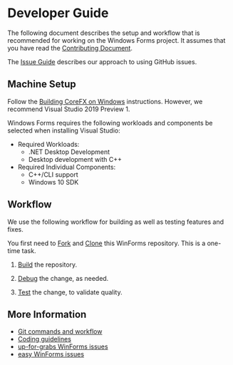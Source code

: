 # Developer Guide

The following document describes the setup and workflow that is recommended for working on the Windows Forms project. It assumes that you have read the [Contributing Document][contributing].

The [Issue Guide][issue-guide] describes our approach to using GitHub issues.

## Machine Setup

Follow the [Building CoreFX on Windows][corefx-windows-instructions] instructions. However, we recommend Visual Studio 2019 Preview 1.

Windows Forms requires the following workloads and components be selected when installing Visual Studio:

* Required Workloads:
  * .NET Desktop Development
  * Desktop development with C++
* Required Individual Components:
  * C++/CLI support
  * Windows 10 SDK

## Workflow

We use the following workflow for building as well as testing features and fixes.

You first need to [Fork][fork] and [Clone][clone] this WinForms repository. This is a one-time task.

1. [Build][building] the repository.

2. [Debug][debugging] the change, as needed.

3. [Test][testing] the change, to validate quality.

## More Information

* [Git commands and workflow][git-commands]
* [Coding guidelines][corefx-coding-guidelines]
* [up-for-grabs WinForms issues][up-for-grabs]
* [easy WinForms issues][easy]

[comment]: <> (Links)

[contributing]: contributing.md
[issue-guide]: issue-guide.md
[corefx-windows-instructions]: https://github.com/dotnet/corefx/blob/master/Documentation/building/windows-instructions.md
[fork]: https://github.com/dotnet/corefx/wiki/Checking-out-the-code-repository#fork-the-repository
[clone]: https://github.com/dotnet/corefx/wiki/Checking-out-the-code-repository#clone-the-repository
[building]: building.md
[debugging]: debugging.md
[testing]: testing.md
[git-commands]: https://github.com/dotnet/corefx/wiki/git-reference
[corefx-coding-guidelines]: https://github.com/dotnet/corefx/tree/master/Documentation#coding-guidelines
[up-for-grabs]: https://github.com/dotnet/winforms/issues?q=is%3Aopen+is%3Aissue+label%3Aup-for-grabs
[easy]: https://github.com/dotnet/winforms/issues?utf8=%E2%9C%93&q=is%3Aopen+is%3Aissue+label%3Aeasy
